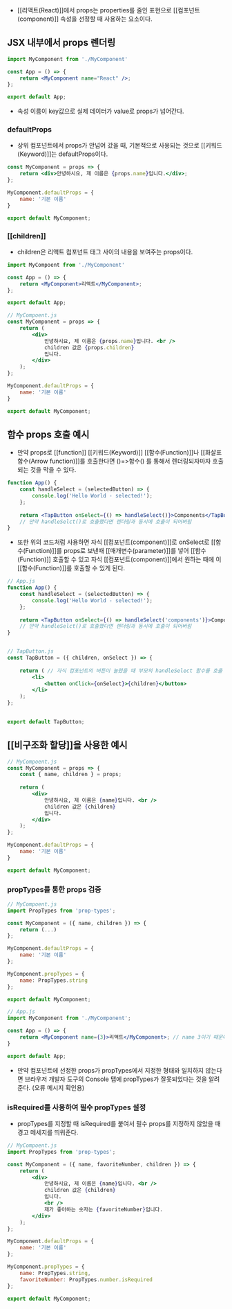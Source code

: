 - [[리액트(React)]]에서 props는 properties를 줄인 표현으로 [[컴포넌트(component)]] 속성을 선정할 때 사용하는 요소이다.


## JSX 내부에서 props 렌더링

```jsx
import MyComponent from './MyComponent'

const App = () => {
	return <MyComponent name="React" />;
};

export default App;
```

- 속성 이름이 key값으로 실제 데이터가 value로 props가 넘어간다.

### defaultProps

- 상위 컴포넌트에서 props가 안넘어 갔을 때, 기본적으로 사용되는 것으로 [[키워드(Keyword)]]는 defaultProps이다.

```jsx
const MyComponent = props => {
	return <div>안녕하시요, 제 이름은 {props.name}입니다.</div>;
};

MyComponent.defaultProps = {
	name: '기본 이름'
}

export default MyComponent;
```

### [[children]]

- children은 리액트 컴포넌트 태그 사이의 내용을 보여주는 props이다.

```jsx
import MyCompoent from './MyComponent'

const App = () => {
	return <MyComponent>리액트</MyComponent>;
};

export default App;

// MyCompoent.js
const MyComponent = props => {
	return (
		<div>
			안녕하시요, 제 이름은 {props.name}입니다. <br />
			children 값은 {props.children}
			입니다.
		</div>
	);
};

MyComponent.defaultProps = {
	name: '기본 이름'
}

export default MyComponent;
```

## 함수 props 호출 예시

- 만약 props로 [[function]] [[키워드(Keyword)]] [[함수(Function)]]나 [[화살표 함수(Arrow function)]]를 호출한다면 ()=>함수() 를 통해서 렌더링되자마자 호출되는 것을 막을 수 있다.

```jsx
function App() {
	const handleSelect = (selectedButton) => {
		console.log('Hello World - selected!');
	};
	
	return <TapButton onSelect={() => handleSelect()}>Components</TapButton>
	// 만약 handleSelct()로 호출했다면 렌더링과 동시에 호출이 되어버림
}	
```

- 또한 위의 코드처럼 사용하면 자식 [[컴포넌트(component)]]로 onSelect로 [[함수(Function)]]를 props로 보낸때 [[매개변수(parameter)]]를 넣어 [[함수(Function)]] 호출할 수 있고 자식 [[컴포넌트(component)]]에서 원하는 때에 이 [[함수(Function)]]를 호출할 수 있게 된다.

```jsx
// App.js
function App() {
	const handleSelect = (selectedButton) => {
		console.log('Hello World - selected!');
	};
	
	return <TapButton onSelect={() => handleSelect('components')}>Components</TapButton>
	// 만약 handleSelct()로 호출했다면 렌더링과 동시에 호출이 되어버림
}	


// TapButton.js
const TapButton = ({ children, onSelect }) => { 
	
	return ( // 자식 컴포넌트의 버튼이 눌렸을 때 부모의 handleSelect 함수를 호출
		<li>
			<button onClick={onSelect}>{children}</button> 
		</li>
	);
};

  
export default TapButton;
```

## [[비구조화 할당]]을 사용한 예시

```jsx
// MyCompoent.js
const MyComponent = props => {
	const { name, children } = props;
	
	return (
		<div>
			안녕하시요, 제 이름은 {name}입니다. <br />
			children 값은 {children}
			입니다.
		</div>
	);
};

MyComponent.defaultProps = {
	name: '기본 이름'
}

export default MyComponent;
```

### propTypes를 통한 props 검증

```jsx
// MyCompoent.js
import PropTypes from 'prop-types';

const MyComponent = ({ name, children }) => {
	return (...)
};

MyComponent.defaultProps = {
	name: '기본 이름'
};

MyComponent.propTypes = {
	name: PropTypes.string
};

export default MyComponent;

// App.js
import MyComponent from './MyComponent';

const App = () => {
	return <MyComponent name={3}>리액트</MyComponent>; // name 3이기 때문에 propTypes에 의해 오류가 남
}

export default App;
```

- 만약 컴포넌트에 선정한 props가 propTypes에서 지정한 형태와 일치하지 않는다면 브라우저 개발자 도구의 Console 탭에 propTypes가 잘못되었다는 것을 알려준다. (오류 메시지 확인용)

### isRequired를 사용하여 필수 propTypes 설정
- propTypes를 지정할 때 isRequired를 붙여서 필수 props를 지정하지 않았을 때 경고 메세지를 띄워준다.

```jsx
// MyCompoent.js
import PropTypes from 'prop-types';

const MyComponent = ({ name, favoriteNumber, children }) => {
	return (
		<div>
			안녕하시요, 제 이름은 {name}입니다. <br />
			children 값은 {children}
			입니다.
			<br />
			제가 좋아하는 숫자는 {favoriteNumber}입니다.
		</div>
	);
};

MyComponent.defaultProps = {
	name: '기본 이름'
};

MyComponent.propTypes = {
	name: PropTypes.string,
	favoriteNumber: PropTypes.number.isRequired
};

export default MyComponent;

